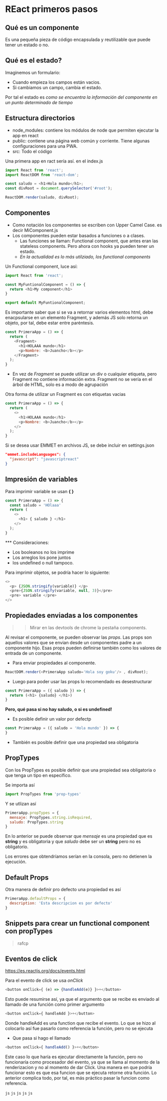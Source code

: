 # REact primeros pasos

## Qué es un componente
Es una pequeña pieza de código encapsulada y reutilizable que puede tener un estado o no.

## Qué es el estado?
Imaginemos un formulario:
- Cuando empieza los campos están vacios.
- Si cambiamos un campo, cambia el estado.

Por tal el estado es *como se encuentra la información del componente en un punto determinado de tiempo* 

## Estructura directorios
- node_modules: contiene los módulos de node que permiten ejecutar la app en react
- public: contiene una página web común y corriente. Tiene algunas configuraciones para una PWA.
- src: Todo el código

Una primera app en ract sería así. en el index.js
```js
import React from 'react';
import ReactDOM from 'react-dom';

const saludo = <h1>Hola mundo</h1>;
const divRoot = document.querySelector('#root');

ReactDOM.render(saludo, divRoot);
```

## Componentes
- Como notación los componentes se escriben con Upper Camel Case. es decir MiComponent.js
- Los componentes pueden estar basados a funciones o a clases.
  - Las funciones se llaman: Functional component, que antes eran las stateless components. Pero ahora con hooks ya pueden tener un estado.
  - *En la actualidad es lo más utilziado, los functional components* 

Un Functional component, luce así:
```js
import React from 'react';

const MyFuntionalComponent = () => {
  return <h1>My component</h1>
}

export default MyFuntionalComponent;
```

Es importante saber que si se va a retornar varios elementos html, debe enacpsularse en un elemento Fragment, y además JS solo retorna un objeto, por tal, debe estar entre paréntesis.
```js
const PrimeraApp = () => {
  return (
    <Fragment>
      <h1>HOLAAA mundo</h1>
      <p>Nombre: <b>Juancho</b></p>
    </Fragment>
  );
}
```
- En vez de *Fragment* se puede utilizar un div o cualquier etiqueta, pero Fragment no contiene información extra.
Fragment no se vería en el árbol de HTML, solo es a modo de agrupación

Otra forma de utilizar un Fragment es con etiquetas vacias

```js
const PrimeraApp = () => {
  return (
    <>
      <h1>HOLAAA mundo</h1>
      <p>Nombre: <b>Juancho</b></p>
    </>
  );
}
```

Si se desea usar EMMET en archivos JS, se debe incluir en settings.json
```json
"emmet.includeLanguages": {
  "javascript": "javascriptreact"
}
```

## Impresión de variables

Para imprimir variable se usan **{ }**
```js
const PrimeraApp = () => {
  const saludo = 'HOlaaa'
  return (
    <>
      <h1> { saludo } </h1>
    </>
  );
}
```

*** Consideraciones:
  - Los booleanos no los imprime
  - Los arreglos los pone juntos
  - los undefined o null tampoco.

Para imprimir objetos, se podría hacer lo siguiente:
```js
<>
  <p> {JSON.stringify(variable)} </p>
  <pre>{JSON.stringify(variable, null, 3)}</pre>
  <pre> variable </pre>
</>
```

## Propiedades enviadas a los componentes
>> Mirar en las devtools de chrome la pestaña components.

Al revisar el componente, se pueden observar las *props*. Las props son aquellos valores que se envian desde un componentes padre a un componente hijo. Esas props pueden definirse también como los valores de entrada de un componente.

- Para enviar propiedades al componente.
```js
ReactDOM.render(<PrimeraApp saludo='Hola soy goku'/> , divRoot);
```

- Luego para poder usar las props lo recomendado es desestructurar
```js
const PrimeraApp = ({ saludo }) => {
  return (<h1> {saludo} </h1>)
}
```

**Pero, qué pasa si no hay saludo, o si es undefined!**

- Es posible definir un valor por defectp
```js
const PrimeraApp = ({ saludo = 'Hola mundo' }) => {
}
```

- También es posible definir que una propiedad sea obligatoria

## PropTypes
Con los PropTypes es posible definir que una propiedad sea obligatoria o que tenga un tipo en específico.

Se importa así
```js
import PropTypes from 'prop-types'
```

Y se utlizan así
```js
PrimeraApp.propTypes = {
  mensaje: PropTypes.string.isRequired,
  saludo: PropTypes.string
}
```

En lo anterior se puede observar que *mensaje* es una propiedad que es **string** y es obligatoria y que *saludo* debe ser un **string** pero no es obligatorio.

Los errores que obtendríamos serían en la consola, pero no detienen la ejecución.

## Default Props
Otra manera de definir pro defecto una propiedad es así
```js
PrimeraApp.defaultProps = {
  description: 'Esta descripcion es por defecto'
}
```

## Snippets para crear un functional component con propTypes
> rafcp


## Eventos de click
https://es.reactjs.org/docs/events.html

Para el evento de click se usa *onClick*
```js
<button onClick={ (e) => {handleAdd(e)} }>+</button>
```

Esto puede resumirse así, ya que el argumento que se recibe es enviado al llamado de una función como primer argumento
```js
<button onClick={ handleAdd }>+</button>
```
Donde handleAdd es una function que recibe el evento. Lo que se hizo al colocarlo así fue pasarlo como referencia la función, pero no se ejecuta

- Que pasa si hago el llamado
```js
<button onClick={ handleAdd() }>+</button>
```
Este caso lo que haría es ejecutar directamente la función, pero no funcionaría como procesador del evento, ya que se llama al momento de la renderizacion y no al momento de dar Click. Una manera en que podría funcionar esto es que esa funcion que se ejecuta retorne otra función. Lo anterior complica todo, por tal, es más práctico pasar la funcion como referencia.

```js```
```js```
```js```
```js```
```js```